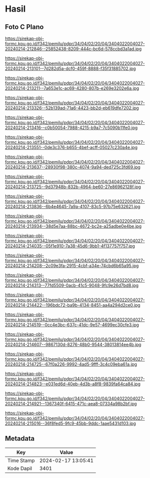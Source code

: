 # Hasil

## Foto C Plano

https://sirekap-obj-formc.kpu.go.id/f342/pemilu/pdpr/34/04/02/20/04/3404022004027-20240214-212846--25852438-8209-444c-bc6d-578ccbd3a1ad.jpg

https://sirekap-obj-formc.kpu.go.id/f342/pemilu/pdpr/34/04/02/20/04/3404022004027-20240214-213101--7d282d5a-dcf0-459f-8888-f35f31885702.jpg

https://sirekap-obj-formc.kpu.go.id/f342/pemilu/pdpr/34/04/02/20/04/3404022004027-20240214-213211--7a653e1c-ac69-4280-807b-e269e3202e6a.jpg

https://sirekap-obj-formc.kpu.go.id/f342/pemilu/pdpr/34/04/02/20/04/3404022004027-20240214-213326--52b139ad-71a6-4423-bb2d-eb619dfe7202.jpg

https://sirekap-obj-formc.kpu.go.id/f342/pemilu/pdpr/34/04/02/20/04/3404022004027-20240214-213416--c0b50054-7988-4215-b9a7-7c5090b11fe0.jpg

https://sirekap-obj-formc.kpu.go.id/f342/pemilu/pdpr/34/04/02/20/04/3404022004027-20240214-213551--0de3c376-b655-4bef-acff-05027c230a4e.jpg

https://sirekap-obj-formc.kpu.go.id/f342/pemilu/pdpr/34/04/02/20/04/3404022004027-20240214-213637--28930f98-380c-4074-9a94-ded725c3fd69.jpg

https://sirekap-obj-formc.kpu.go.id/f342/pemilu/pdpr/34/04/02/20/04/3404022004027-20240214-213725--9d37948b-832b-4964-be60-27e86962128f.jpg

https://sirekap-obj-formc.kpu.go.id/f342/pemilu/pdpr/34/04/02/20/04/3404022004027-20240214-213836--6b4e4645-7a9a-4107-83c5-97b75e632621.jpg

https://sirekap-obj-formc.kpu.go.id/f342/pemilu/pdpr/34/04/02/20/04/3404022004027-20240214-213934--38d5e7aa-88bc-4672-bc2e-a25adbe0e4be.jpg

https://sirekap-obj-formc.kpu.go.id/f342/pemilu/pdpr/34/04/02/20/04/3404022004027-20240214-214035--05f1e910-7a38-45d6-9bb1-4f137757f757.jpg

https://sirekap-obj-formc.kpu.go.id/f342/pemilu/pdpr/34/04/02/20/04/3404022004027-20240214-214208--2c09e3fa-2915-4cbf-a34e-74cbd6b65a95.jpg

https://sirekap-obj-formc.kpu.go.id/f342/pemilu/pdpr/34/04/02/20/04/3404022004027-20240214-214313--77fd5509-0acb-41c5-9048-9fc9e26d7bd8.jpg

https://sirekap-obj-formc.kpu.go.id/f342/pemilu/pdpr/34/04/02/20/04/3404022004027-20240214-214422--196bdc72-ba9b-4134-8451-aa4a294d2ce0.jpg

https://sirekap-obj-formc.kpu.go.id/f342/pemilu/pdpr/34/04/02/20/04/3404022004027-20240214-214519--0cc4e3bc-637c-41dc-9e57-4699ec30cfe3.jpg

https://sirekap-obj-formc.kpu.go.id/f342/pemilu/pdpr/34/04/02/20/04/3404022004027-20240214-214607--9867130d-8276-48b0-9544-38013814ee4b.jpg

https://sirekap-obj-formc.kpu.go.id/f342/pemilu/pdpr/34/04/02/20/04/3404022004027-20240214-214725--67f0a226-9992-4ad5-9fff-3c4c09eba61a.jpg

https://sirekap-obj-formc.kpu.go.id/f342/pemilu/pdpr/34/04/02/20/04/3404022004027-20240214-214823--e031ed6d-40eb-4d3b-a8f8-9839fa64ca84.jpg

https://sirekap-obj-formc.kpu.go.id/f342/pemilu/pdpr/34/04/02/20/04/3404022004027-20240214-214921--1367340f-6415-471c-aea8-07334a98b2bf.jpg

https://sirekap-obj-formc.kpu.go.id/f342/pemilu/pdpr/34/04/02/20/04/3404022004027-20240214-215016--36f8fed5-9fc9-45bb-9ddc-1aae5431d103.jpg


## Metadata

| Key        | Value               |
| ---------- | ------------------- |
| Time Stamp | 2024-02-17 13:05:41 |
| Kode Dapil | 3401                |



